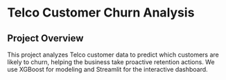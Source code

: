 # Telco Customer Churn Analysis

## Project Overview
This project analyzes Telco customer data to predict which customers are likely to churn, helping the business take proactive retention actions. We use XGBoost for modeling and Streamlit for the interactive dashboard.